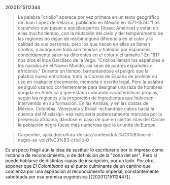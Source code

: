 20201215112344

> La palabra "criollo" aparece por vez primera en un texto geográfico de Juan López de Velazco, publicado en México en 1571-1574: "Los españoles que pasan a aquellas partes \[léase: América\] y están en ellas mucho tiempo, con la mutación del cielo y del temperamento de las regiones no dejan de recibir alguna diferencia en el color y la calidad de sus personas; pero los que nacen en ellas se llaman criollos, y aunque en todo son tenidos y habidos por españoles, conocidamente salen ya diferentes en el color y el tamaño." En 1617 nos dice el Inca Garcilaso de la Vega: "Criollos llaman los españoles a los nacidos en el Nuevo Mundo, así sean de padres españoles o africanos."
> Durante un tiempo, barruntándose el peligro que la palabra nueva entrañaba, trató la Corona de España de prohibir su uso en cualquier documento, memoria o escrito legal. Pero la palabra se siguió usando corrientemente para designar una raza de hombres surgida en América y que estaba cobrando características propias, según las regiones y la proporción de ingredientes que hubiesen intervenido en su formación. En las Antillas, y en las costas de México, Colombia, Venezuela y Brasil -echándose cabos hacia la cuenca del Mississipí- esa raza sería poderosamente marcada por la presencia africana, dándose el caso de que en ciertas islas del Caribe la población negra fuese más numerosa que la oriunda de Europa.

> Carpentier, ojala.do/cultura-de-paz/contenido/c%C3%B3mo-el-negro-se-volvi%C3%B3-criollo-0

Es un poco frágil aún la idea de sustituir lo escriturario por lo impreso como instancia de reconocimiento, o de definición de la "zona del ser". Pero sí puede hablarse de distintas capas de inscripción, por un lado. Por otro, exponer que _El Colombiano_ es el punto culminante de un camino que comienza por una aspiración al reconocimiento imperial, constantemente saboteada por esa premisa eugenésica [[20201215112447]]. 

